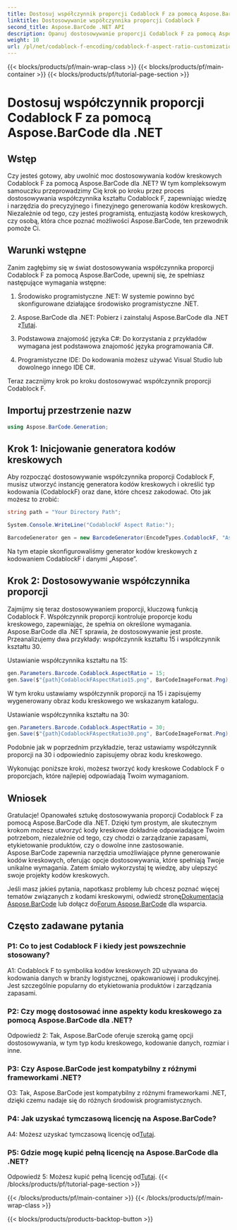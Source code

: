 ```yaml
---
title: Dostosuj współczynnik proporcji Codablock F za pomocą Aspose.BarCode dla .NET
linktitle: Dostosowywanie współczynnika proporcji Codablock F
second_title: Aspose.BarCode .NET API
description: Opanuj dostosowywanie proporcji Codablock F za pomocą Aspose.BarCode dla .NET. Bez wysiłku twórz precyzyjne kody kreskowe dostosowane do Twoich potrzeb.
weight: 10
url: /pl/net/codablock-f-encoding/codablock-f-aspect-ratio-customization/
---
```


{{< blocks/products/pf/main-wrap-class >}}
{{< blocks/products/pf/main-container >}}
{{< blocks/products/pf/tutorial-page-section >}}

# Dostosuj współczynnik proporcji Codablock F za pomocą Aspose.BarCode dla .NET

## Wstęp

Czy jesteś gotowy, aby uwolnić moc dostosowywania kodów kreskowych Codablock F za pomocą Aspose.BarCode dla .NET? W tym kompleksowym samouczku przeprowadzimy Cię krok po kroku przez proces dostosowywania współczynnika kształtu Codablock F, zapewniając wiedzę i narzędzia do precyzyjnego i finezyjnego generowania kodów kreskowych. Niezależnie od tego, czy jesteś programistą, entuzjastą kodów kreskowych, czy osobą, która chce poznać możliwości Aspose.BarCode, ten przewodnik pomoże Ci.

## Warunki wstępne

Zanim zagłębimy się w świat dostosowywania współczynnika proporcji Codablock F za pomocą Aspose.BarCode, upewnij się, że spełniasz następujące wymagania wstępne:

1. Środowisko programistyczne .NET: W systemie powinno być skonfigurowane działające środowisko programistyczne .NET.

2.  Aspose.BarCode dla .NET: Pobierz i zainstaluj Aspose.BarCode dla .NET z[Tutaj](https://releases.aspose.com/barcode/net/).

3. Podstawowa znajomość języka C#: Do korzystania z przykładów wymagana jest podstawowa znajomość języka programowania C#.

4. Programistyczne IDE: Do kodowania możesz używać Visual Studio lub dowolnego innego IDE C#.

Teraz zacznijmy krok po kroku dostosowywać współczynnik proporcji Codablock F.

## Importuj przestrzenie nazw

```csharp
using Aspose.BarCode.Generation;
```

## Krok 1: Inicjowanie generatora kodów kreskowych

Aby rozpocząć dostosowywanie współczynnika proporcji Codablock F, musisz utworzyć instancję generatora kodów kreskowych i określić typ kodowania (CodablockF) oraz dane, które chcesz zakodować. Oto jak możesz to zrobić:

```csharp
string path = "Your Directory Path";

System.Console.WriteLine("CodablockF Aspect Ratio:");

BarcodeGenerator gen = new BarcodeGenerator(EncodeTypes.CodablockF, "Aspose");
```

Na tym etapie skonfigurowaliśmy generator kodów kreskowych z kodowaniem CodablockF i danymi „Aspose”.

## Krok 2: Dostosowywanie współczynnika proporcji

Zajmijmy się teraz dostosowywaniem proporcji, kluczową funkcją Codablock F. Współczynnik proporcji kontroluje proporcje kodu kreskowego, zapewniając, że spełnia on określone wymagania. Aspose.BarCode dla .NET sprawia, że dostosowywanie jest proste. Przeanalizujemy dwa przykłady: współczynnik kształtu 15 i współczynnik kształtu 30.

Ustawianie współczynnika kształtu na 15:

```csharp
gen.Parameters.Barcode.Codablock.AspectRatio = 15;
gen.Save($"{path}CodablockFAspectRatio15.png", BarCodeImageFormat.Png);
```

W tym kroku ustawiamy współczynnik proporcji na 15 i zapisujemy wygenerowany obraz kodu kreskowego we wskazanym katalogu.

Ustawianie współczynnika kształtu na 30:

```csharp
gen.Parameters.Barcode.Codablock.AspectRatio = 30;
gen.Save($"{path}CodablockFAspectRatio30.png", BarCodeImageFormat.Png);
```

Podobnie jak w poprzednim przykładzie, teraz ustawiamy współczynnik proporcji na 30 i odpowiednio zapisujemy obraz kodu kreskowego.

Wykonując poniższe kroki, możesz tworzyć kody kreskowe Codablock F o proporcjach, które najlepiej odpowiadają Twoim wymaganiom.

## Wniosek

Gratulacje! Opanowałeś sztukę dostosowywania proporcji Codablock F za pomocą Aspose.BarCode dla .NET. Dzięki tym prostym, ale skutecznym krokom możesz utworzyć kody kreskowe dokładnie odpowiadające Twoim potrzebom, niezależnie od tego, czy chodzi o zarządzanie zapasami, etykietowanie produktów, czy o dowolne inne zastosowanie. Aspose.BarCode zapewnia narzędzia umożliwiające płynne generowanie kodów kreskowych, oferując opcje dostosowywania, które spełniają Twoje unikalne wymagania. Zatem śmiało wykorzystaj tę wiedzę, aby ulepszyć swoje projekty kodów kreskowych.

 Jeśli masz jakieś pytania, napotkasz problemy lub chcesz poznać więcej tematów związanych z kodami kreskowymi, odwiedź stronę[Dokumentacja Aspose.BarCode](https://reference.aspose.com/barcode/net/) lub dołącz do[Forum Aspose.BarCode](https://forum.aspose.com/c/barcode/13) dla wsparcia.

## Często zadawane pytania

### P1: Co to jest Codablock F i kiedy jest powszechnie stosowany?

A1: Codablock F to symbolika kodów kreskowych 2D używana do kodowania danych w branży logistycznej, opakowaniowej i produkcyjnej. Jest szczególnie popularny do etykietowania produktów i zarządzania zapasami.

### P2: Czy mogę dostosować inne aspekty kodu kreskowego za pomocą Aspose.BarCode dla .NET?

Odpowiedź 2: Tak, Aspose.BarCode oferuje szeroką gamę opcji dostosowywania, w tym typ kodu kreskowego, kodowanie danych, rozmiar i inne.

### P3: Czy Aspose.BarCode jest kompatybilny z różnymi frameworkami .NET?

O3: Tak, Aspose.BarCode jest kompatybilny z różnymi frameworkami .NET, dzięki czemu nadaje się do różnych środowisk programistycznych.

### P4: Jak uzyskać tymczasową licencję na Aspose.BarCode?

 A4: Możesz uzyskać tymczasową licencję od[Tutaj](https://purchase.aspose.com/temporary-license/).

### P5: Gdzie mogę kupić pełną licencję na Aspose.BarCode dla .NET?

 Odpowiedź 5: Możesz kupić pełną licencję od[Tutaj](https://purchase.aspose.com/buy).
{{< /blocks/products/pf/tutorial-page-section >}}

{{< /blocks/products/pf/main-container >}}
{{< /blocks/products/pf/main-wrap-class >}}

{{< blocks/products/products-backtop-button >}}
